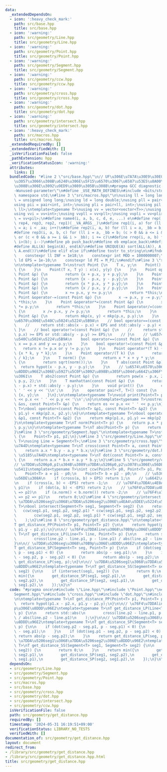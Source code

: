 ```yaml
---
data:
  _extendedDependsOn:
  - icon: ':heavy_check_mark:'
    path: src/base.hpp
    title: src/base.hpp
  - icon: ':warning:'
    path: src/geometry/Line.hpp
    title: src/geometry/Line.hpp
  - icon: ':warning:'
    path: src/geometry/Point.hpp
    title: src/geometry/Point.hpp
  - icon: ':warning:'
    path: src/geometry/Segment.hpp
    title: src/geometry/Segment.hpp
  - icon: ':warning:'
    path: src/geometry/ccw.hpp
    title: src/geometry/ccw.hpp
  - icon: ':warning:'
    path: src/geometry/cross.hpp
    title: src/geometry/cross.hpp
  - icon: ':warning:'
    path: src/geometry/dot.hpp
    title: src/geometry/dot.hpp
  - icon: ':warning:'
    path: src/geometry/intersect.hpp
    title: src/geometry/intersect.hpp
  - icon: ':heavy_check_mark:'
    path: src/macros.hpp
    title: src/macros.hpp
  _extendedRequiredBy: []
  _extendedVerifiedWith: []
  _isVerificationFailed: false
  _pathExtension: hpp
  _verificationStatusIcon: ':warning:'
  attributes:
    links: []
  bundledCode: "#line 2 \"src/base.hpp\"\n// UF\u306E\u7A7A\u30E9\u30E0\u30C0\u6E21\
    \u3057\u3066\u308B\u6240\u306E\u5F15\u6570\u3067\u6587\u53E5\u8A00\u308F\u308C\
    \u308B\u306E\u3092\u9ED9\u3089\u305B\u308B\n#pragma GCC diagnostic ignored \"\
    -Wunused-parameter\"\n#define _USE_MATH_DEFINES\n#include <bits/stdc++.h>\nusing\
    \ namespace std;\n#line 3 \"src/macros.hpp\"\n\nusing ll = long long;\nusing ull\
    \ = unsigned long long;\nusing ld = long double;\nusing pll = pair<ll, ll>;\n\
    using pii = pair<int, int>;\nusing pli = pair<ll, int>;\nusing pil = pair<int,\
    \ ll>;\ntemplate<typename T>\nusing vv = vector<vector<T>>;\nusing vvl = vv<ll>;\n\
    using vvi = vv<int>;\nusing vvpll = vv<pll>;\nusing vvpli = vv<pli>;\nusing vvpil\
    \ = vv<pil>;\n#define name4(i, a, b, c, d, e, ...) e\n#define rep(...) name4(__VA_ARGS__,\
    \ rep4, rep3, rep2, rep1)(__VA_ARGS__)\n#define rep1(i, a) for (ll i = 0, _aa\
    \ = a; i < _aa; i++)\n#define rep2(i, a, b) for (ll i = a, _bb = b; i < _bb; i++)\n\
    #define rep3(i, a, b, c) for (ll i = a, _bb = b; (c > 0 && a <= i && i < _bb)\
    \ or (c < 0 && a >= i && i > _bb); i += c)\n#define rrep(i, a, b) for (ll i=(a);\
    \ i>(b); i--)\n#define pb push_back\n#define eb emplace_back\n#define mkp make_pair\n\
    #define ALL(A) begin(A), end(A)\n#define UNIQUE(A) sort(ALL(A)), A.erase(unique(ALL(A)),\
    \ A.end())\n#define elif else if\n#define tostr to_string\n\n#ifndef CONSTANTS\n\
    \    constexpr ll INF = 1e18;\n    constexpr int MOD = 1000000007;\n    constexpr\
    \ ld EPS = 1e-10;\n    constexpr ld PI = M_PI;\n#endif\n#line 3 \"src/geometry/Point.hpp\"\
    \n\ntemplate<typename T>\nstruct Point {\n    T x, y;\n    Point() : x(0), y(0)\
    \ {\n    }\n    Point(T x, T y) : x(x), y(y) {\n    }\n    Point operator+(const\
    \ Point &p) {\n        return {x + p.x, y + p.y};\n    }\n    Point operator-(const\
    \ Point &p) {\n        return {x - p.x, y - p.y};\n    }\n    Point operator*(const\
    \ Point &p) {\n        return {x * p.x, y * p.y};\n    }\n    Point operator/(const\
    \ Point &p) {\n        return {x / p.x, y / p.y};\n    }\n    Point &operator+=(const\
    \ Point &p) {\n        x += p.x, y += p.y;\n        return *this;\n    }\n   \
    \ Point &operator-=(const Point &p) {\n        x -= p.x, y -= p.y;\n        return\
    \ *this;\n    }\n    Point &operator*=(const Point &p) {\n        x *= p.x, y\
    \ *= p.y;\n        return *this;\n    }\n    Point &operator/=(const Point &p)\
    \ {\n        x /= p.x, y /= p.y;\n        return *this;\n    }\n    bool operator<(const\
    \ Point &p) {\n        return mkp(x, y) < mkp(p.x, p.y);\n    }\n    // \u5B9F\
    \u6570\u306E\u540C\u5024\u5224\u5B9A\n    // bool operator==(const Point &p) {\n\
    \    //     return std::abs(x - p.x) < EPS and std::abs(y - p.y) < EPS;\n    //\
    \ }\n    // bool operator!=(const Point &p) {\n    //     return std::abs(x -\
    \ p.x) >= EPS or std::abs(y - p.y) >= EPS;\n    // }\n    // \u6574\u6570\u306E\
    \u540C\u5024\u5224\u5B9A\n    bool operator==(const Point &p) {\n        return\
    \ x == p.x and y == p.y;\n    }\n    bool operator!=(const Point &p) {\n     \
    \   return x != p.x or y != p.y;\n    }\n    Point operator*(T k) {\n        return\
    \ {x * k, y * k};\n    }\n    Point operator/(T k) {\n        return {x / k, y\
    \ / k};\n    }\n    T norm() {\n        return x * x + y * y;\n    }\n    T abs()\
    \ {\n        return sqrt(norm());\n    }\n    T abs(const Point &p) {\n      \
    \  return hypot(x - p.x, y - p.y);\n    }\n    // \u6574\u6570\u306E\u307E\u307E\
    \u8DDD\u96E2\u306E\u5927\u5C0F\u3092\u898B\u305F\u3044\u6642\u306F\u3053\u3063\
    \u3061\n    T abs2(const Point &p) {\n        return pow(x - p.x, 2) + pow(y -\
    \ p.y, 2);\n    }\n    T manhattan(const Point &p) {\n        return std::abs(x\
    \ - p.x) + std::abs(y - p.y);\n    }\n    void print() {\n        cout << x <<\
    \ ' ' << y << '\\n';\n    }\n    operator pair<T, T>() const {\n        return\
    \ {x, y};\n    }\n};\n\ntemplate<typename T>\nvoid print(Point<T> p) {\n    cout\
    \ << p.x << ' ' << p.y << '\\n';\n}\n\ntemplate<typename T>\nostream &operator<<(ostream\
    \ &os, const Point<T> &p) {\n    return os << p.x << ' ' << p.y;\n}\n\ntemplate<typename\
    \ T>\nbool operator<(const Point<T> &p1, const Point<T> &p2) {\n    return mkp(p1.x,\
    \ p1.y) < mkp(p2.x, p2.y);\n}\n\ntemplate<typename T>\nbool operator==(const Point<T>\
    \ &p1, const Point<T> &p2) {\n    return mkp(p1.x, p1.y) == mkp(p2.x, p2.y);\n\
    }\n\ntemplate<typename T>\nT norm(Point<T> p) {\n    return p.x * p.x + p.y *\
    \ p.y;\n}\n\ntemplate<typename T>\nT abs(Point<T> p) {\n    return sqrt(norm(p));\n\
    }\n#line 3 \"src/geometry/Segment.hpp\"\n\ntemplate<typename T>\nstruct Segment\
    \ {\n    Point<T> p1, p2;\n};\n#line 3 \"src/geometry/Line.hpp\"\n\ntemplate<typename\
    \ T>\nusing Line = Segment<T>;\n#line 3 \"src/geometry/cross.hpp\"\n\n// \u5916\
    \u7A4D\ntemplate<typename T>\nT cross(const Point<T> a, const Point<T> b) {\n\
    \    return a.x * b.y - a.y * b.x;\n}\n#line 3 \"src/geometry/dot.hpp\"\n\n//\
    \ \u5185\u7A4D\ntemplate<typename T>\nT dot(const Point<T> a, const Point<T> b)\
    \ {\n    return a.x * b.x + a.y * b.y;\n}\n#line 5 \"src/geometry/ccw.hpp\"\n\n\
    // \u7DDA\u5206p0,p1\u304B\u3089\u7DDA\u5206p0,p2\u3078\u306E\u56DE\u8EE2\u65B9\
    \u5411\ntemplate<typename T>\nint ccw(Point<T> p0, Point<T> p1, Point<T> p2) {\n\
    \    Point<T> a = p1 - p0;\n    Point<T> b = p2 - p0;\n    // \u53CD\u6642\u8A08\
    \u56DE\u308A\n    if (cross(a, b) > EPS) return 1;\n    // \u6642\u8A08\u56DE\u308A\
    \n    if (cross(a, b) < -EPS) return -1;\n    // \u76F4\u7DDA\u4E0A(p2 => p0 =>\
    \ p1)\n    if (dot(a, b) < -EPS) return 2;\n    // \u76F4\u7DDA\u4E0A(p0 => p1\
    \ => p2)\n    if (a.norm() < b.norm()) return -2;\n    // \u76F4\u7DDA\u4E0A(p0\
    \ => p2 => p1)\n    return 0;\n}\n#line 4 \"src/geometry/intersect.hpp\"\n\n//\
    \ \u7DDA\u5206seg1\u3068\u7DDA\u5206seg2\u306E\u4EA4\u5DEE\u5224\u5B9A\ntemplate<typename\
    \ T>\nbool intersect(Segment<T> seg1, Segment<T> seg2) {\n    return (\n     \
    \   ccw(seg1.p1, seg1.p2, seg2.p1) * ccw(seg1.p1, seg1.p2, seg2.p2) <= 0 and\n\
    \        ccw(seg2.p1, seg2.p2, seg1.p1) * ccw(seg2.p1, seg2.p2, seg1.p2) <= 0\n\
    \    );\n}\n#line 8 \"src/geometry/get_distance.hpp\"\n\ntemplate<typename T>\n\
    T get_distance_PP(Point<T> p1, Point<T> p2) {\n\n    return hypot(p1.x - p2.x,\
    \ p1.y - p2.y);\n}\n\n// \u76F4\u7DDAline\u3068\u70B9p\u306E\u8DDD\u96E2\ntemplate<typename\
    \ T>\nT get_distance_LP(Line<T> line, Point<T> p) {\n\n    return std::abs(\n\
    \        cross(line.p2 - line.p1, p - line.p1) / abs(line.p2 - line.p1)\n    );\n\
    }\n\n// \u7DDA\u5206seg\u3068\u70B9p\u306E\u8DDD\u96E2\ntemplate<typename T>\n\
    T get_distance_SP(Segment<T> seg, Point<T> p) {\n\n    if (dot(seg.p2 - seg.p1,\
    \ p - seg.p1) < 0) {\n        return abs(p - seg.p1);\n    }\n    if (dot(seg.p1\
    \ - seg.p2, p - seg.p2) < 0) {\n        return abs(p - seg.p2);\n    }\n    return\
    \ get_distance_LP(seg, p);\n}\n\n// \u7DDA\u5206seg1\u3068\u7DDA\u5206seg2\u306E\
    \u8DDD\u96E2\ntemplate<typename T>\nT get_distance_SS(Segment<T> seg1, Segment<T>\
    \ seg2) {\n\n    if (intersect(seg1, seg2)) {\n        return 0;\n    }\n    return\
    \ min({\n        get_distance_SP(seg1, seg2.p1),\n        get_distance_SP(seg1,\
    \ seg2.p2),\n        get_distance_SP(seg2, seg1.p1),\n        get_distance_SP(seg2,\
    \ seg1.p2),\n    });\n}\n"
  code: "#pragma once\n#include \"Line.hpp\"\n#include \"Point.hpp\"\n#include \"\
    Segment.hpp\"\n#include \"cross.hpp\"\n#include \"dot.hpp\"\n#include \"intersect.hpp\"\
    \n\ntemplate<typename T>\nT get_distance_PP(Point<T> p1, Point<T> p2) {\n\n  \
    \  return hypot(p1.x - p2.x, p1.y - p2.y);\n}\n\n// \u76F4\u7DDAline\u3068\u70B9\
    p\u306E\u8DDD\u96E2\ntemplate<typename T>\nT get_distance_LP(Line<T> line, Point<T>\
    \ p) {\n\n    return std::abs(\n        cross(line.p2 - line.p1, p - line.p1)\
    \ / abs(line.p2 - line.p1)\n    );\n}\n\n// \u7DDA\u5206seg\u3068\u70B9p\u306E\
    \u8DDD\u96E2\ntemplate<typename T>\nT get_distance_SP(Segment<T> seg, Point<T>\
    \ p) {\n\n    if (dot(seg.p2 - seg.p1, p - seg.p1) < 0) {\n        return abs(p\
    \ - seg.p1);\n    }\n    if (dot(seg.p1 - seg.p2, p - seg.p2) < 0) {\n       \
    \ return abs(p - seg.p2);\n    }\n    return get_distance_LP(seg, p);\n}\n\n//\
    \ \u7DDA\u5206seg1\u3068\u7DDA\u5206seg2\u306E\u8DDD\u96E2\ntemplate<typename\
    \ T>\nT get_distance_SS(Segment<T> seg1, Segment<T> seg2) {\n\n    if (intersect(seg1,\
    \ seg2)) {\n        return 0;\n    }\n    return min({\n        get_distance_SP(seg1,\
    \ seg2.p1),\n        get_distance_SP(seg1, seg2.p2),\n        get_distance_SP(seg2,\
    \ seg1.p1),\n        get_distance_SP(seg2, seg1.p2),\n    });\n}\n"
  dependsOn:
  - src/geometry/Line.hpp
  - src/geometry/Segment.hpp
  - src/geometry/Point.hpp
  - src/macros.hpp
  - src/base.hpp
  - src/geometry/cross.hpp
  - src/geometry/dot.hpp
  - src/geometry/intersect.hpp
  - src/geometry/ccw.hpp
  isVerificationFile: false
  path: src/geometry/get_distance.hpp
  requiredBy: []
  timestamp: '2024-05-31 16:19:51+09:00'
  verificationStatus: LIBRARY_NO_TESTS
  verifiedWith: []
documentation_of: src/geometry/get_distance.hpp
layout: document
redirect_from:
- /library/src/geometry/get_distance.hpp
- /library/src/geometry/get_distance.hpp.html
title: src/geometry/get_distance.hpp
---
```

